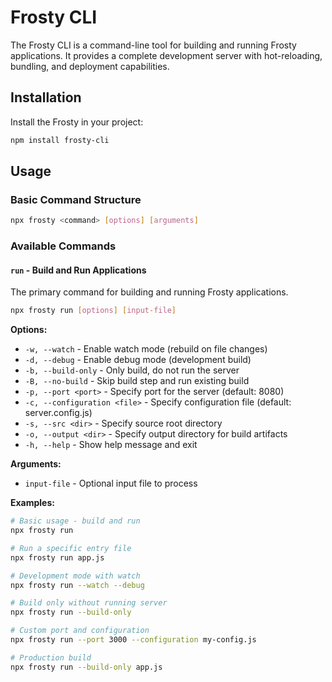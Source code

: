 # Frosty CLI

The Frosty CLI is a command-line tool for building and running Frosty applications. It provides a complete development server with hot-reloading, bundling, and deployment capabilities.

## Installation

Install the Frosty in your project:

```bash
npm install frosty-cli
```

## Usage

### Basic Command Structure

```bash
npx frosty <command> [options] [arguments]
```

### Available Commands

#### `run` - Build and Run Applications

The primary command for building and running Frosty applications.

```bash
npx frosty run [options] [input-file]
```

**Options:**

- `-w, --watch` - Enable watch mode (rebuild on file changes)
- `-d, --debug` - Enable debug mode (development build)
- `-b, --build-only` - Only build, do not run the server
- `-B, --no-build` - Skip build step and run existing build
- `-p, --port <port>` - Specify port for the server (default: 8080)
- `-c, --configuration <file>` - Specify configuration file (default: server.config.js)
- `-s, --src <dir>` - Specify source root directory
- `-o, --output <dir>` - Specify output directory for build artifacts
- `-h, --help` - Show help message and exit

**Arguments:**

- `input-file` - Optional input file to process

**Examples:**

```bash
# Basic usage - build and run
npx frosty run

# Run a specific entry file
npx frosty run app.js

# Development mode with watch
npx frosty run --watch --debug

# Build only without running server
npx frosty run --build-only

# Custom port and configuration
npx frosty run --port 3000 --configuration my-config.js

# Production build
npx frosty run --build-only app.js
```
